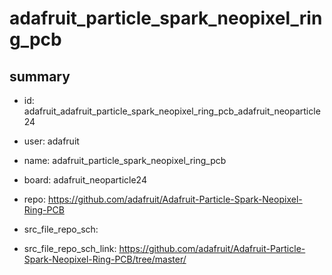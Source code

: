 # adafruit_particle_spark_neopixel_ring_pcb
 
## summary 
* id: adafruit_adafruit_particle_spark_neopixel_ring_pcb_adafruit_neoparticle24
* user: adafruit
* name: adafruit_particle_spark_neopixel_ring_pcb
* board: adafruit_neoparticle24
* repo: https://github.com/adafruit/Adafruit-Particle-Spark-Neopixel-Ring-PCB



* src_file_repo_sch: 
* src_file_repo_sch_link: https://github.com/adafruit/Adafruit-Particle-Spark-Neopixel-Ring-PCB/tree/master/






